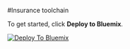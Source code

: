 #Insurance toolchain

To get started, click **Deploy to Bluemix**.

[![Deploy To Bluemix](https://bluemix.net/deploy/button.png)](https://new-console.ng.bluemix.net/devops/setup/deploy/?repository=https%3A//github.com/harborinsurance/insurance-toolchain)


